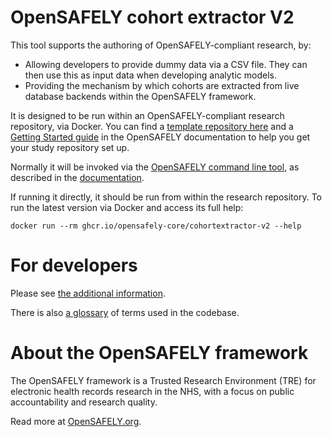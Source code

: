 # OpenSAFELY cohort extractor V2

This tool supports the authoring of OpenSAFELY-compliant research, by:

* Allowing developers to provide dummy data via a CSV file. They can then use this as input data when developing
  analytic models.
* Providing the mechanism by which cohorts are extracted from live
database backends within the OpenSAFELY framework.

It is designed to be run within an OpenSAFELY-compliant research
repository, via Docker.  You can find a [template repository here](https://github.com/opensafely/research-template)
and a [Getting Started guide](https://docs.opensafely.org/getting-started/) in the
OpenSAFELY documentation to help you get your study repository set up.

Normally it will be invoked via the [OpenSAFELY command line tool](https://github.com/opensafely-core/opensafely-cli),
as described in the [documentation](https://docs.opensafely.org/getting-started/).

If running it directly, it should be run from within the research repository.
To run the latest version via Docker and access its full help:

    docker run --rm ghcr.io/opensafely-core/cohortextractor-v2 --help


# For developers

Please see [the additional information](DEVELOPERS.md).

There is also [a glossary](GLOSSARY.md) of terms used in the codebase.

# About the OpenSAFELY framework

The OpenSAFELY framework is a Trusted Research Environment (TRE) for electronic
health records research in the NHS, with a focus on public accountability and
research quality.

Read more at [OpenSAFELY.org](https://opensafely.org).
